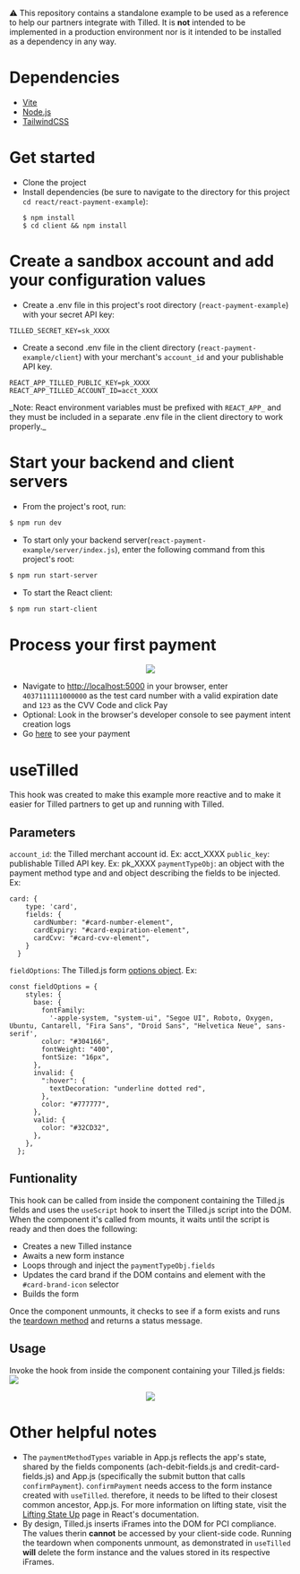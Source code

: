:warning: This repository contains a standalone example to be used as a reference to help our partners integrate with Tilled. It is **not** intended to be implemented in a production environment nor is it intended to be installed as a dependency in any way.

# Dependencies

- [Vite](https://vitejs.dev/)
- [Node.js](https://nodejs.org)
- [TailwindCSS](https://tailwindcss.com/)

# Get started

- Clone the project
- Install dependencies (be sure to navigate to the directory for this project `cd react/react-payment-example`):
  ```
  $ npm install
  $ cd client && npm install
  ```

# Create a sandbox account and add your configuration values

- Create a .env file in this project's root directory (`react-payment-example`) with your secret API key:

```
TILLED_SECRET_KEY=sk_XXXX
```

- Create a second .env file in the client directory (`react-payment-example/client`) with your merchant's `account_id` and your publishable API key.

```
REACT_APP_TILLED_PUBLIC_KEY=pk_XXXX
REACT_APP_TILLED_ACCOUNT_ID=acct_XXXX
```

_Note: React environment variables must be prefixed with `REACT_APP_` and they must be included in a separate .env file in the client directory to work properly.\_

# Start your backend and client servers

- From the project's root, run:

```bash
$ npm run dev
```

- To start only your backend server(`react-payment-example/server/index.js`), enter the following command from this project's root:

```bash
$ npm run start-server
```

- To start the React client:

```bash
$ npm run start-client
```

# Process your first payment

<p align="center">
  <img src="./img/react-payment-example.png" />
</p>

- Navigate to [http://localhost:5000](http://localhost:3000) in your browser, enter `4037111111000000` as the test card number with a valid expiration date and `123` as the CVV Code and click Pay
- Optional: Look in the browser's developer console to see payment intent creation logs
- Go [here](https://sandbox-app.tilled.com/payments) to see your payment

# useTilled

This hook was created to make this example more reactive and to make it easier for Tilled partners to get up and running with Tilled.

## Parameters

`account_id`: the Tilled merchant account id. Ex: acct_XXXX
`public_key`: publishable Tilled API key. Ex: pk_XXXX
`paymentTypeObj`: an object with the payment method type and and object describing the fields to be injected. Ex:

```
card: {
    type: 'card',
    fields: {
      cardNumber: "#card-number-element",
      cardExpiry: "#card-expiration-element",
      cardCvv: "#card-cvv-element",
    }
  }
```

`fieldOptions`: The Tilled.js form [options object](https://docs.tilled.com/tilledjs/#formcreatefieldformfieldtype-options-formfield). Ex:

```
const fieldOptions = {
    styles: {
      base: {
        fontFamily:
          '-apple-system, "system-ui", "Segoe UI", Roboto, Oxygen, Ubuntu, Cantarell, "Fira Sans", "Droid Sans", "Helvetica Neue", sans-serif',
        color: "#304166",
        fontWeight: "400",
        fontSize: "16px",
      },
      invalid: {
        ":hover": {
          textDecoration: "underline dotted red",
        },
        color: "#777777",
      },
      valid: {
        color: "#32CD32",
      },
    },
  };
```

## Funtionality

This hook can be called from inside the component containing the Tilled.js fields and uses the `useScript` hook to insert the Tilled.js script into the DOM. When the component it's called from mounts, it waits until the script is ready and then does the following:

- Creates a new Tilled instance
- Awaits a new form instance
- Loops through and inject the `paymentTypeObj.fields`
- Updates the card brand if the DOM contains and element with the `#card-brand-icon` selector
- Builds the form

Once the component unmounts, it checks to see if a form exists and runs the [teardown method](https://docs.tilled.com/tilledjs/#formteardownhandler-promiseboolean--void) and returns a status message.

## Usage

Invoke the hook from inside the component containing your Tilled.js fields:
![](react-payment-example/img/useTilled.png)

<p align="center">
  <img src="./img/useTilled.png" />
</p>

# Other helpful notes

- The `paymentMethodTypes` variable in App.js reflects the app's state, shared by the fields components (ach-debit-fields.js and credit-card-fields.js) and App.js (specifically the submit button that calls `confirmPayment`). `confirmPayment` needs access to the form instance created with `useTilled`. therefore, it needs to be lifted to their closest common ancestor, App.js. For more information on lifting state, visit the [Lifting State Up](https://reactjs.org/docs/lifting-state-up.html) page in React's documentation.
- By design, Tilled.js inserts iFrames into the DOM for PCI compliance. The values therin **cannot** be accessed by your client-side code. Running the teardown when components unmount, as demonstrated in `useTilled` **will** delete the form instance and the values stored in its respective iFrames.
<!-- - (Deprecated) This project loads a script tag in the head of [index.html](client/public/index.html) and creates a `Tilled` instance using the `Window` in interface in [getTilled.js](client/src/hooks/getTilled.js) like so:
<p align="center">
  <img src="./img/getTilled.png" />
</p>


- (Deprecated) Separate `Tilled` and `form` instances were created for each payment method type. Using a single form instance can lead to errors pertaining to incorrect payment method `types` and unnecessary `form` fields while using conditional rendering. See [App.js](client/src/App.js):
<p style="display: flex; gap:10px; justify-content: space-between;">
  <img src="./img/onPageLoad.png" />
  <img src="./img/onClick.png" />
</p> -->
